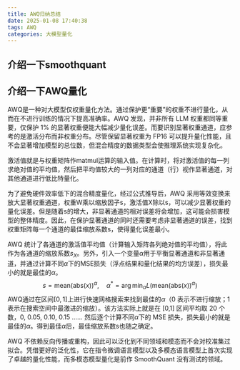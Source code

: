 ```yaml
---
title: AWQ归纳总结
date: 2025-01-08 17:40:38
tags: AWQ
categories: 大模型量化
---
```

## 介绍一下smoothquant

## 介绍一下AWQ量化
AWQ是一种对大模型仅权重量化方法。通过保护更“重要”的权重不进行量化，从而在不进行训练的情况下提高准确率。AWQ 发现，并非所有 LLM 权重都同等重要，仅保护 1% 的显著权重便能大幅减少量化误差。而要识别显著权重通道，应参考的是激活分布而非权重分布。尽管保留显著权重为 FP16 可以提升量化性能，且不会显著增加模型的总位数，但混合精度的数据类型会使推理系统实现复杂化。

激活值就是与权重矩阵作matmul运算的输入值。在计算时，将对激活值的每一列求绝对值的平均值，然后把平均值较大的一列对应的通道（行）视作显著通道，对其他通道进行低比特量化。

为了避免硬件效率低下的混合精度量化，经过公式推导后，AWQ 采用等效变换来放大显著权重通道，权重W乘以缩放因子s，激活值X除以s，可以减少显著权重的量化误差。但是随着s的增大，非显著通道的相对误差将会增加，这可能会损害模型的整体精度。因此，在保护显著通道的同时还需要考虑非显著通道的误差，找到权重矩阵每一个通道的最佳缩放系数s，使得量化误差最小。

AWQ 统计了各通道的激活值平均值（计算输入矩阵各列绝对值的平均值），将此作为各通道的缩放系数$s_X$。另外，引入一个变量$\alpha$用于平衡显著通道和非显著通道，并通过计算不同$\alpha$下的MSE损失（浮点结果和量化结果的均方误差），损失最小的就是最佳的$\alpha$。
$$
s = \text{mean}\left(\text{abs}\left(x\right)\right)^\alpha,\quad \alpha^* = \arg \min_\alpha L\left(\text{mean}\left(\text{abs}\left(x\right)\right)^\alpha\right)
$$
AWQ通过在区间$[0,1]$上进行快速网格搜索来找到最佳的$\alpha$（0 表示不进行缩放；1 表示在搜索空间中最激进的缩放）。该方法实际上就是在 [0,1] 区间平均取 20 个数，0, 0.05, 0.10, 0.15 …… 然后逐个计算不同$\alpha$下的 MSE 损失，损失最小的就是最佳的$\alpha$。得到最佳$\alpha$后，最佳缩放系数s也随之确定。

AWQ 不依赖反向传播或重构，因此可以泛化到不同领域和模态而不会对校准集过拟合。凭借更好的泛化性，它在指令微调语言模型以及多模态语言模型上首次实现了卓越的量化性能，而多模态模型量化是前作 SmoothQuant 没有测试的领域。

